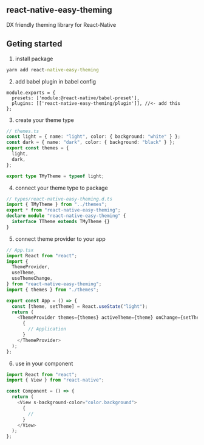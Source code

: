 ## react-native-easy-theming

DX friendly theming library for React-Native

## Geting started

1. install package

```cmd
yarn add react-native-easy-theming
```

2. add babel plugin in babel config

```
module.exports = {
  presets: ['module:@react-native/babel-preset'],
  plugins: [['react-native-easy-theming/plugin']], //<- add this
};
```

3. create your theme type

```ts
// themes.ts
const light = { name: "light", color: { background: "white" } };
const dark = { name: "dark", color: { background: "black" } };
export const themes = {
  light,
  dark,
};

export type TMyTheme = typeof light;
```

4. connect your theme type to package

```ts
// types/react-native-easy-theming.d.ts
import { TMyTheme } from "../themes";
export * from "react-native-easy-theming";
declare module "react-native-easy-theming" {
  interface TTheme extends TMyTheme {}
}
```

5. connect theme provider to your app

```ts
// App.tsx
import React from "react";
import {
  ThemeProvider,
  useTheme,
  useThemeChange,
} from "react-native-easy-theming";
import { themes } from "./themes";

export const App = () => {
  const [theme, setTheme] = React.useState("light");
  return (
    <ThemeProvider themes={themes} activeTheme={theme} onChange={setTheme}>
      {
        // Application
      }
    </ThemeProvider>
  );
};
```

6. use in your component

```ts
import React from "react";
import { View } from "react-native";

const Component = () => {
  return (
    <View s-background-color="color.background">
      {
        //
      }
    </View>
  );
};
```
